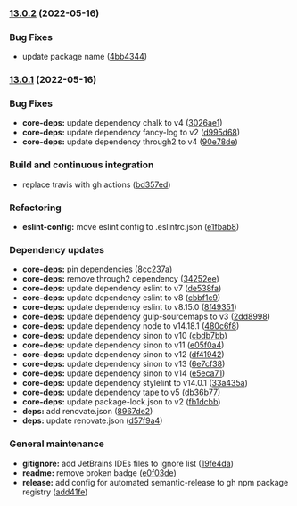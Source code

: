 ### [13.0.2](https://github.com/ashleycaselli/gulp-stylelint/compare/13.0.1...13.0.2) (2022-05-16)


### Bug Fixes

* update package name ([4bb4344](https://github.com/ashleycaselli/gulp-stylelint/commit/4bb43444394923eb18c489f94e0aa0d7dbd1622c))

### [13.0.1](https://github.com/ashleycaselli/gulp-stylelint/compare/v13.0.0...13.0.1) (2022-05-16)


### Bug Fixes

* **core-deps:** update dependency chalk to v4 ([3026ae1](https://github.com/ashleycaselli/gulp-stylelint/commit/3026ae10d331957bdb7db5d5a462aa96a444fcdd))
* **core-deps:** update dependency fancy-log to v2 ([d995d68](https://github.com/ashleycaselli/gulp-stylelint/commit/d995d68ea9222282d0b613929351cd2c99e05d55))
* **core-deps:** update dependency through2 to v4 ([90e78de](https://github.com/ashleycaselli/gulp-stylelint/commit/90e78deda2edd57065a8162d030abdac7bd6823a))


### Build and continuous integration

* replace travis with gh actions ([bd357ed](https://github.com/ashleycaselli/gulp-stylelint/commit/bd357ed28b7cc44f00bdc05dc8f558b657ab3b46))


### Refactoring

* **eslint-config:** move eslint config to .eslintrc.json ([e1fbab8](https://github.com/ashleycaselli/gulp-stylelint/commit/e1fbab8f3c344c16c8848c80a407761927e5d5f5))


### Dependency updates

* **core-deps:** pin dependencies ([8cc237a](https://github.com/ashleycaselli/gulp-stylelint/commit/8cc237aa233a4a115ce76df462c73f6435f3bdc9))
* **core-deps:** remove through2 dependency ([34252ee](https://github.com/ashleycaselli/gulp-stylelint/commit/34252ee8b8cedcb0c30d2f26e6e1879166edfebf))
* **core-deps:** update dependency eslint to v7 ([de538fa](https://github.com/ashleycaselli/gulp-stylelint/commit/de538fa411dde63fd1b0f545396d3e61dae82364))
* **core-deps:** update dependency eslint to v8 ([cbbf1c9](https://github.com/ashleycaselli/gulp-stylelint/commit/cbbf1c94438effa9a7ef4047243a6cdeded708cb))
* **core-deps:** update dependency eslint to v8.15.0 ([8f49351](https://github.com/ashleycaselli/gulp-stylelint/commit/8f49351b251e3aa67944761e8ac9c5f0ca991351))
* **core-deps:** update dependency gulp-sourcemaps to v3 ([2dd8998](https://github.com/ashleycaselli/gulp-stylelint/commit/2dd89988c5c733cda5834bedcabec9f2f08e3da5))
* **core-deps:** update dependency node to v14.18.1 ([480c6f8](https://github.com/ashleycaselli/gulp-stylelint/commit/480c6f87043bd6d922360d4f552d57c449b198d2))
* **core-deps:** update dependency sinon to v10 ([cbdb7bb](https://github.com/ashleycaselli/gulp-stylelint/commit/cbdb7bbf79b29528905645daa4051b672ae1a766))
* **core-deps:** update dependency sinon to v11 ([e05f0a4](https://github.com/ashleycaselli/gulp-stylelint/commit/e05f0a46749c37973e7b12a6317bfb9dbfb09483))
* **core-deps:** update dependency sinon to v12 ([df41942](https://github.com/ashleycaselli/gulp-stylelint/commit/df419429db7be1fd89affde4f90d3100ac037828))
* **core-deps:** update dependency sinon to v13 ([6e7cf38](https://github.com/ashleycaselli/gulp-stylelint/commit/6e7cf389304f09b9a653dff433dc42c1e6614c83))
* **core-deps:** update dependency sinon to v14 ([e5eca71](https://github.com/ashleycaselli/gulp-stylelint/commit/e5eca7177255f5efa157f92676547fb0b6679e0f))
* **core-deps:** update dependency stylelint to v14.0.1 ([33a435a](https://github.com/ashleycaselli/gulp-stylelint/commit/33a435a3b0381b46e593e916563a4018070f26bc))
* **core-deps:** update dependency tape to v5 ([db36b77](https://github.com/ashleycaselli/gulp-stylelint/commit/db36b77ff1e6f61a41ce95780d6ffa05a5bb78cd))
* **core-deps:** update package-lock.json to v2 ([fb1dcbb](https://github.com/ashleycaselli/gulp-stylelint/commit/fb1dcbb4514f4cbbb26f5b0989d564f2429eb3a2))
* **deps:** add renovate.json ([8967de2](https://github.com/ashleycaselli/gulp-stylelint/commit/8967de2a3dc21946934e511e7328870944c6473a))
* **deps:** update renovate.json ([d57f9a4](https://github.com/ashleycaselli/gulp-stylelint/commit/d57f9a4b2004a32b3cb885223b0d44247a809814))


### General maintenance

* **gitignore:** add JetBrains IDEs files to ignore list ([19fe4da](https://github.com/ashleycaselli/gulp-stylelint/commit/19fe4da015eec85f098e9a5e38b387c5ee38b76f))
* **readme:** remove broken badge ([e0f03de](https://github.com/ashleycaselli/gulp-stylelint/commit/e0f03decc508848c2e53a02b0a94b0db3a1d679a))
* **release:** add config for automated semantic-release to gh npm package registry ([add41fe](https://github.com/ashleycaselli/gulp-stylelint/commit/add41fe453bfeb6bd54b03836553467b0d0dab3a))

